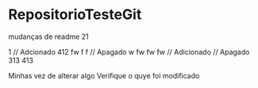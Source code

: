 # RepositorioTesteGit
mudanças de readme
21

1
// Adcionado
412
fw
f
f
// Apagado
w
fw
fw
fw
// Adicionado
// Apagado
313
413

Minhas vez de alterar algo
Verifique o quye foi modificado
